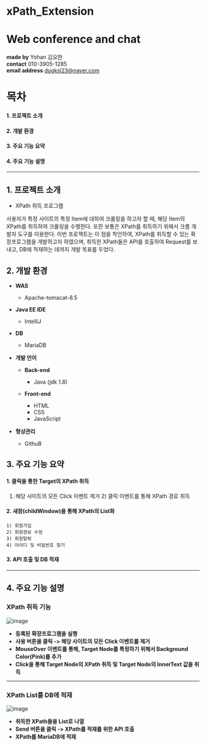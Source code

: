 # xPath_Extension
# Web conference and chat


**made by**  Yohan 김요한<br>
**contact**  010-3905-1285<br>
**email address**  dugksl23@naver.com<br>

# 목차
#### 1. 프로젝트 소개
#### 2. 개발 환경
#### 3. 주요 기능 요약
#### 4. 주요 기능 설명

---

## 1. 프로젝트 소개

 - XPath 취득 프로그램


사용자가 특정 사이트의 특정 Item에 대하여 크롤링을 하고자 할 때, 
해당 Item의 XPath를 취득하여 크롤링을 수행한다. 
또한 보통은 XPath를 취득하기 위해서 크롬 개발자 도구를 이용한다.
이번 프로젝트는 이 점을 착안하여, XPath를 취득할 수 있는 확장프로그램을 개발하고자 하였으며, 
취득한 XPath들은 API를 호출하여 Request를 보내고, DB에 적재하는 데까지 개발 목표를 두었다.



## 2. 개발 환경

* **WAS** 
  * Apache-tomacat-8.5
  
* **Java EE IDE** 
  * IntelliJ
  
* **DB** 
  * MariaDB
  
* **개발 언어** 
  * **Back-end** 
    * Java (jdk 1.8)
     
  * **Front-end** 
    * HTML
    * CSS
    * JavaScript
       
* **형상관리**
  * GithuB


## 3. 주요 기능 요약

 #### 1. **클릭을 통한 Target의 XPath 취득**
  1) 해당 사이트의 모든 Click 이벤트 제거
	2) 클릭 이벤트를 통해 XPath 경로 취득 
	
 #### 2. **새창(childWindow)을 통해 XPath의 List화**
	1) 회원가입
	2) 회원정보 수정
	3) 회원탈퇴
	4) 아이디 및 비밀번호 찾기 
 	
 #### 3. **API 호출 및 DB 적재**  

--- 

## 4. 주요 기능 설명


### XPath 취득 기능

![image](https://user-images.githubusercontent.com/68539491/117804870-43a8ba80-b293-11eb-8893-f0980499bb5d.png)

- **등록된 확장프로그램을 실행**
- **사용 버튼을 클릭 -> 해당 사이트의 모든 Click 이벤트를 제거**
- **MouseOver 이벤트를 통해, Target Node를 특정하기 위해서 Background Color(Pink)를 추가**
- **Click을 통해 Target Node의 XPath 취득 및 Target Node의 InnerText 값을 취득**


---

### XPath List를 DB에 적재

![image](https://user-images.githubusercontent.com/68539491/117804477-c8470900-b292-11eb-98d2-f52431514cca.png)

- **취득한 XPath들을 List로 나열**
- **Send 버튼을 클릭 -> XPath를 적재를 위한 API 호출**
- **XPath를 MariaDB에 적재**


